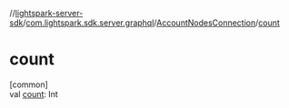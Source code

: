 //[lightspark-server-sdk](../../../index.md)/[com.lightspark.sdk.server.graphql](../index.md)/[AccountNodesConnection](index.md)/[count](count.md)

# count

[common]\
val [count](count.md): Int
